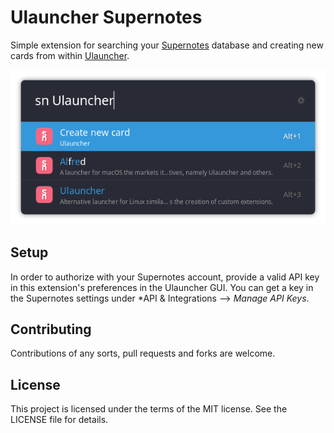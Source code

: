 # Ulauncher Supernotes

Simple extension for searching your [Supernotes](https://www.supernotes.app) database and creating new cards from
within [Ulauncher](https://ulauncher.io/).

![ulauncher-supernotes](images/example_ulauncher_supernotes.png)

## Setup

In order to authorize with your Supernotes account, provide a valid API key in this extension's preferences in the
Ulauncher GUI. You can get a key in the Supernotes settings under *API & Integrations --> *Manage API Keys*.

## Contributing

Contributions of any sorts, pull requests and forks are welcome.

## License

This project is licensed under the terms of the MIT license. See the LICENSE file for details.